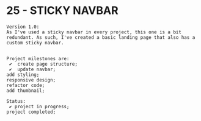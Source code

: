 # 25 - STICKY NAVBAR

    Version 1.0:
    As I've used a sticky navbar in every project, this one is a bit redundant. As such, I've created a basic landing page that also has a custom sticky navbar.


    Project milestones are:
     ✔  create page structure;
     ✔  update navbar;
    add styling;
    responsive design;
    refactor code;
    add thumbnail;

    Status:
     ✔ project in progress;
    project completed;
